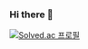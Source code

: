 ### Hi there 👋

[![Solved.ac
프로필](http://mazassumnida.wtf/api/mini/generate_badge?boj=thdruddyd21)](https://solved.ac/thdruddyd21)
